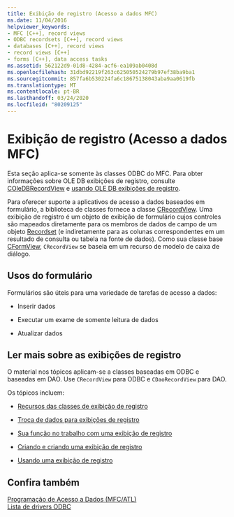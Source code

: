 ```yaml
---
title: Exibição de registro (Acesso a dados MFC)
ms.date: 11/04/2016
helpviewer_keywords:
- MFC [C++], record views
- ODBC recordsets [C++], record views
- databases [C++], record views
- record views [C++]
- forms [C++], data access tasks
ms.assetid: 562122d9-01d8-4284-acf6-ea109ab0408d
ms.openlocfilehash: 31dbd92219f263c625050524279b97ef38ba9ba1
ms.sourcegitcommit: 857fa6b530224fa6c18675138043aba9aa0619fb
ms.translationtype: MT
ms.contentlocale: pt-BR
ms.lasthandoff: 03/24/2020
ms.locfileid: "80209125"
---
```

# <a name="record-views--mfc-data-access"></a>Exibição de registro (Acesso a dados MFC)

Esta seção aplica-se somente às classes ODBC do MFC. Para obter informações sobre OLE DB exibições de registro, consulte [COleDBRecordView](../mfc/reference/coledbrecordview-class.md) e [usando OLE DB exibições de registro](../data/oledb/using-ole-db-record-views.md).

Para oferecer suporte a aplicativos de acesso a dados baseados em formulário, a biblioteca de classes fornece a classe [CRecordView](../mfc/reference/crecordview-class.md). Uma exibição de registro é um objeto de exibição de formulário cujos controles são mapeados diretamente para os membros de dados de campo de um objeto [Recordset](../data/odbc/recordset-odbc.md) (e indiretamente para as colunas correspondentes em um resultado de consulta ou tabela na fonte de dados). Como sua classe base [CFormView](../mfc/reference/cformview-class.md), `CRecordView` se baseia em um recurso de modelo de caixa de diálogo.

## <a name="form-uses"></a>Usos do formulário

Formulários são úteis para uma variedade de tarefas de acesso a dados:

- Inserir dados

- Executar um exame de somente leitura de dados

- Atualizar dados

## <a name="further-reading-about-record-views"></a>Ler mais sobre as exibições de registro

O material nos tópicos aplicam-se a classes baseadas em ODBC e baseadas em DAO. Use `CRecordView` para ODBC e `CDaoRecordView` para DAO.

Os tópicos incluem:

- [Recursos das classes de exibição de registro](../data/features-of-record-view-classes-mfc-data-access.md)

- [Troca de dados para exibições de registro](../data/data-exchange-for-record-views-mfc-data-access.md)

- [Sua função no trabalho com uma exibição de registro](../data/your-role-in-working-with-a-record-view-mfc-data-access.md)

- [Criando e criando uma exibição de registro](../data/designing-and-creating-a-record-view-mfc-data-access.md)

- [Usando uma exibição de registro](../data/using-a-record-view-mfc-data-access.md)

## <a name="see-also"></a>Confira também

[Programação de Acesso a Dados (MFC/ATL)](../data/data-access-programming-mfc-atl.md)<br/>
[Lista de drivers ODBC](../data/odbc/odbc-driver-list.md)

